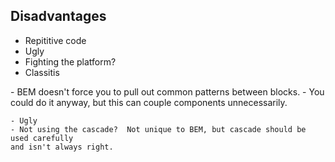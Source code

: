 ##  Disadvantages

* Repititive code
* Ugly
* Fighting the platform?
* Classitis

<aside data-markdown class="notes">
    - BEM doesn't force you to pull out common patterns between blocks.
    - You could do it anyway, but this can couple components unnecessarily.

    - Ugly
    - Not using the cascade?  Not unique to BEM, but cascade should be used carefully
    and isn't always right.
</aside>
